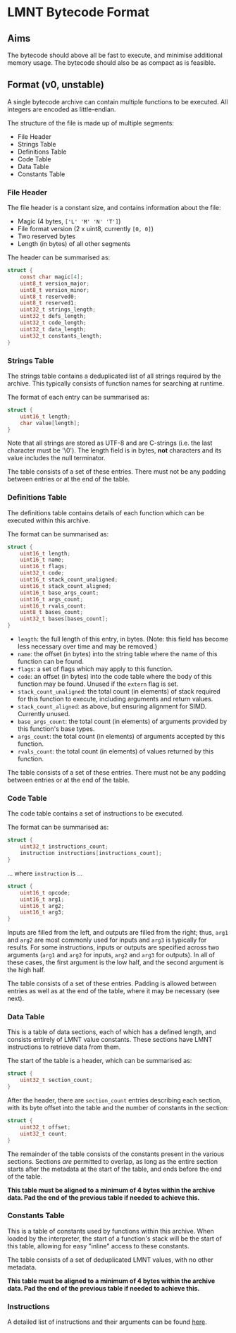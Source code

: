 # LMNT Bytecode Format

## Aims
The bytecode should above all be fast to execute, and minimise additional memory usage. The bytecode should also be as compact as is feasible.

## Format (v0, unstable)
A single bytecode archive can contain multiple functions to be executed. All integers are encoded as little-endian.

The structure of the file is made up of multiple segments:
* File Header
* Strings Table
* Definitions Table
* Code Table
* Data Table
* Constants Table


### File Header

The file header is a constant size, and contains information about the file:
* Magic (4 bytes, `['L' 'M' 'N' 'T']`)
* File format version (2 x uint8, currently `[0, 0]`)
* Two reserved bytes
* Length (in bytes) of all other segments

The header can be summarised as:
```c
struct {
    const char magic[4];
    uint8_t version_major;
    uint8_t version_minor;
    uint8_t reserved0;
    uint8_t reserved1;
    uint32_t strings_length;
    uint32_t defs_length;
    uint32_t code_length;
    uint32_t data_length;
    uint32_t constants_length;
}
```


### Strings Table

The strings table contains a deduplicated list of all strings required by the archive. This typically consists of function names for searching at runtime.

The format of each entry can be summarised as:
```c
struct {
	uint16_t length;
	char value[length];
}
```
Note that all strings are stored as UTF-8 and are C-strings (i.e. the last character must be '\0'). The length field is in bytes, **not** characters and its value includes the null terminator.

The table consists of a set of these entries. There must not be any padding between entries or at the end of the table.


### Definitions Table

The definitions table contains details of each function which can be executed within this archive.

The format can be summarised as:
```c
struct {
    uint16_t length;
    uint16_t name;
    uint16_t flags;
    uint32_t code;
    uint16_t stack_count_unaligned;
    uint16_t stack_count_aligned;
    uint16_t base_args_count;
    uint16_t args_count;
    uint16_t rvals_count;
    uint8_t bases_count;
	uint32_t bases[bases_count];
}
```

* `length`: the full length of this entry, in bytes. (Note: this field has become less necessary over time and may be removed.)
* `name`: the offset (in bytes) into the string table where the name of this function can be found.
* `flags`: a set of flags which may apply to this function.
* `code`: an offset (in bytes) into the code table where the body of this function may be found. Unused if the `extern` flag is set.
* `stack_count_unaligned`: the total count (in elements) of stack required for this function to execute, including arguments and return values.
* `stack_count_aligned`: as above, but ensuring alignment for SIMD. Currently unused.
* `base_args_count`: the total count (in elements) of arguments provided by this function's base types.
* `args_count`: the total count (in elements) of arguments accepted by this function.
* `rvals_count`: the total count (in elements) of values returned by this function.

The table consists of a set of these entries. There must not be any padding between entries or at the end of the table.


### Code Table

The code table contains a set of instructions to be executed.

The format can be summarised as:
```c
struct {
	uint32_t instructions_count;
	instruction instructions[instructions_count];
}
```
... where `instruction` is ...
```c
struct {
	uint16_t opcode;
	uint16_t arg1;
	uint16_t arg2;
	uint16_t arg3;
}
```
Inputs are filled from the left, and outputs are filled from the right; thus, `arg1` and `arg2` are most commonly used for inputs and `arg3` is typically for results. For some instructions, inputs or outputs are specified across two arguments (`arg1` and `arg2` for inputs, `arg2` and `arg3` for outputs). In all of these cases, the first argument is the low half, and the second argument is the high half.

The table consists of a set of these entries. Padding is allowed between entries as well as at the end of the table, where it may be necessary (see next).


### Data Table

This is a table of data sections, each of which has a defined length, and consists entirely of LMNT value constants. These sections have LMNT instructions to retrieve data from them.

The start of the table is a header, which can be summarised as:

```c
struct {
    uint32_t section_count;
}
```

After the header, there are `section_count` entries describing each section, with its byte offset into the table and the number of constants in the section:

```c
struct {
    uint32_t offset;
    uint32_t count;
}
```

The remainder of the table consists of the constants present in the various sections. Sections _are_ permitted to overlap, as long as the entire section starts after the metadata at the start of the table, and ends before the end of the table.

**This table must be aligned to a minimum of 4 bytes within the archive data. Pad the end of the previous table if needed to achieve this.**

### Constants Table

This is a table of constants used by functions within this archive. When loaded by the interpreter, the start of a function's stack will be the start of this table, allowing for easy "inline" access to these constants.

The table consists of a set of deduplicated LMNT values, with no other metadata.

**This table must be aligned to a minimum of 4 bytes within the archive data. Pad the end of the previous table if needed to achieve this.**


### Instructions

A detailed list of instructions and their arguments can be found [here](Instructions.md).